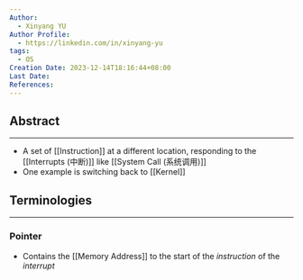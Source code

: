 ```yaml
---
Author:
  - Xinyang YU
Author Profile:
  - https://linkedin.com/in/xinyang-yu
tags:
  - OS
Creation Date: 2023-12-14T18:16:44+08:00
Last Date: 
References:
---
```

## Abstract
---
- A set of [[Instruction]] at a different location, responding to the [[Interrupts (中断)]] like [[System Call (系统调用)]]
- One example is switching back to [[Kernel]]


## Terminologies
---
### Pointer
- Contains the [[Memory Address]] to the start of the *instruction* of the *interrupt*